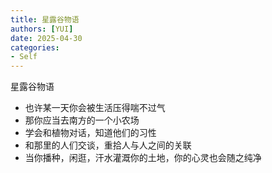 ```yaml
---
title: 星露谷物语
authors: [YUI]
date: 2025-04-30
categories:
- Self
---
```


星露谷物语

- 也许某一天你会被生活压得喘不过气
- 那你应当去南方的一个小农场
- 学会和植物对话，知道他们的习性
- 和那里的人们交谈，重拾人与人之间的关联
- 当你播种，闲逛，汗水灌溉你的土地，你的心灵也会随之纯净

